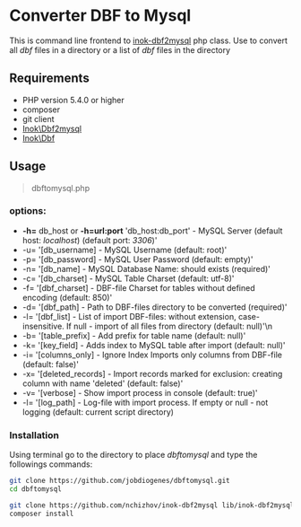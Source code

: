 Converter DBF to Mysql
======================

This is command line frontend to [inok-dbf2mysql](https:github.com/nchizhov/inok-dbf2mysql) php class. Use to convert all _dbf_ files in a directory or a list of _dbf_ files in the directory 


## Requirements
* PHP version 5.4.0 or higher
* composer
* git client
* [Inok\Dbf2mysql](https://github.com/nchizhov/inok-dbf2mysql)
* [Inok\Dbf](https://github.com/nchizhov/inok-dbf)

## Usage
> dbftomysql.php 
### options:

- **-h=** db_host or **-h=url:port** 'db_host:db_port' - MySQL Server (default host: _localhost_) (default port: _3306_)'
- -u= '[db_username] - MySQL Username (default: root)'
- -p= '[db_password] - MySQL User Password (default: empty)'
- -n= '[db_name] - MySQL Database Name: should exists (required)'
- -c= '[db_charset] - MySQL Table Charset (default: utf-8)'
- -f= '[dbf_charset] - DBF-file Charset for tables without defined encoding (default: 850)'
- -d= '[dbf_path] - Path to DBF-files directory to be converted (required)'
- -l= '[dbf_list] - List of import DBF-files: without extension, case-insensitive. 
If null - import of all files from directory (default: null)'\n
- -b= '[table_prefix] - Add prefix for table name (default: null)'
- -k= '[key_field] - Adds index to MySQL table after import (default: null)'
- -i= '[columns_only] - Ignore Index Imports only columns from DBF-file (default: false)'
- -x= '[deleted_records] - Import records marked for exclusion: creating column with name 'deleted' (default: false)'
- -v= '[verbose] - Show import process in console (default: true)'
- -l= '[log_path] - Log-file with import process. If empty or null - not logging (default: current script directory)
### Installation
Using terminal go to the directory to place _dbftomysql_ and type the followings commands:
```sh
git clone https://github.com/jobdiogenes/dbftomysql.git
cd dbftomysql

git clone https://github.com/nchizhov/inok-dbf2mysql lib/inok-dbf2mysql
composer install
```